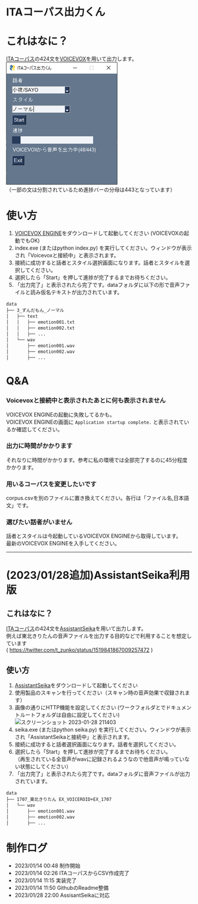 ITAコーパス出力くん
====
# これはなに？
[ITAコーパス]( https://github.com/mmorise/ita-corpus )の424文を[VOICEVOX]( https://github.com/VOICEVOX/voicevox_engine )を用いて出力します。  
![スクリーンショット](https://github.com/sakuragozaru/ita_corpus_from_voicevox/blob/images/images/2023-01-14_093223.png "スクリーンショット")  
（一部の文は分割されているため進捗バーの分母は443となっています）   

# 使い方
1. [VOICEVOX ENGINE]( https://github.com/VOICEVOX/voicevox_engine )をダウンロードして起動してください (VOICEVOXの起動でもOK)
2. index.exe (またはpython index.py) を実行してください。ウィンドウが表示され「Voicevoxと接続中」と表示されます。
3. 接続に成功すると話者とスタイル選択画面になります。話者とスタイルを選択してください。
4. 選択したら「Start」を押して進捗が完了するまでお待ちください。
5. 「出力完了」と表示されたら完了です。dataフォルダに以下の形で音声ファイルと読み仮名テキストが出力されています。
```
data
├── 3_ずんだもん_ノーマル
│   ├── text
│   │   ├── emotion001.txt
│   │   ├── emotion002.txt
│   │   ├── ...
│   └── wav
│       ├── emotion001.wav
│       ├── emotion002.wav
│       ├── ...
```

# Q&A
### Voicevoxと接続中と表示されたあとに何も表示されません
VOICEVOX ENGINEの起動に失敗してるかも。  
VOICEVOX ENGINEの画面に `Application startup complete.` と表示されているか確認してください。
### 出力に時間がかかります
それなりに時間がかかります。参考に私の環境では全部完了するのに45分程度かかります。
### 用いるコーパスを変更したいです
corpus.csvを別のファイルに置き換えてください。各行は「ファイル名,日本語文」です。
### 選びたい話者がいません
話者とスタイルは今起動しているVOICEVOX ENGINEから取得しています。  
最新のVOICEVOX ENGINEを入手してください。
  
***

# (2023/01/28追加)AssistantSeika利用版

## これはなに？
[ITAコーパス]( https://github.com/mmorise/ita-corpus )の424文を[AssistantSeika]( https://hgotoh.jp/wiki/doku.php/documents/voiceroid/assistantseika/assistantseika-000 )を用いて出力します。  
例えば東北きりたんの音声ファイルを出力する目的などで利用することを想定しています  
( https://twitter.com/t_zunko/status/1519841867009257472 )

## 使い方
1. [AssistantSeika]( https://hgotoh.jp/wiki/doku.php/documents/voiceroid/assistantseika/assistantseika-000 )をダウンロードして起動してください
2. 使用製品のスキャンを行ってください（スキャン時の音声効果で収録されます）
3. 画像の通りにHTTP機能を設定してください  (ワークフォルダとでドキュメントルートフォルダは自由に設定してください)  
![スクリーンショット 2023-01-28 211403](https://user-images.githubusercontent.com/77018668/215267415-c063d0af-65a5-4dad-bc92-854625582ad8.png)
4. seika.exe (またはpython seika.py) を実行してください。ウィンドウが表示され「AssistantSeikaと接続中」と表示されます。
5. 接続に成功すると話者選択画面になります。話者を選択してください。
6. 選択したら「Start」を押して進捗が完了するまでお待ちください。  
（再生されている全音声がwavに記録されるようなので他音声が鳴っていない状態にしてください）
7. 「出力完了」と表示されたら完了です。dataフォルダに音声ファイルが出力されています。
```
data
├── 1707_東北きりたん EX_VOICEROID+EX_1707
│   └── wav
│       ├── emotion001.wav
│       ├── emotion002.wav
│       ├── ...
```

# 制作ログ
* 2023/01/14 00:48 制作開始
* 2023/01/14 02:26 ITAコーパスからCSV作成完了
* 2023/01/14 11:15 実装完了
* 2023/01/14 11:50 GithubのReadme整備
* 2023/01/28 22:00 AssisantSeikaに対応
